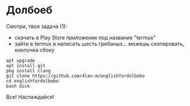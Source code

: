 # Долбоеб
Смотри, твоя задача (1): 
+ скачать в Play Store приложение под название "termux"
+ зайти в termux и написать шесть гребаных... можешь скопировать, кнопочка сбоку
``` 
apt upgrade
apt install git
pkg install clang
git clone https://github.com/4lan-m/englishfordolbobo
cd englishfordolbobo
bash dick
```

Все! Наслаждайся!
